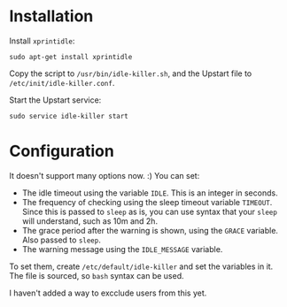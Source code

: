 # Installation

Install `xprintidle`:

    sudo apt-get install xprintidle

Copy the script to `/usr/bin/idle-killer.sh`, and the Upstart file to `/etc/init/idle-killer.conf`.

Start the Upstart service:

	sudo service idle-killer start

# Configuration
It doesn't support many options now. :)
You can set:

- The idle timeout using the variable `IDLE`. This is an integer in seconds.
- The frequency of checking using the sleep timeout variable `TIMEOUT`. 
Since this is passed to `sleep` as is, you can use syntax that your `sleep` will understand,
such as 10m and 2h.
- The grace period after the warning is shown, using the `GRACE` variable. Also passed to `sleep`.
- The warning message using the `IDLE_MESSAGE` variable.

To set them, create `/etc/default/idle-killer` and set the variables in it. The file is sourced,
so `bash` syntax can be used.

I haven't added a way to excclude users from this yet.

